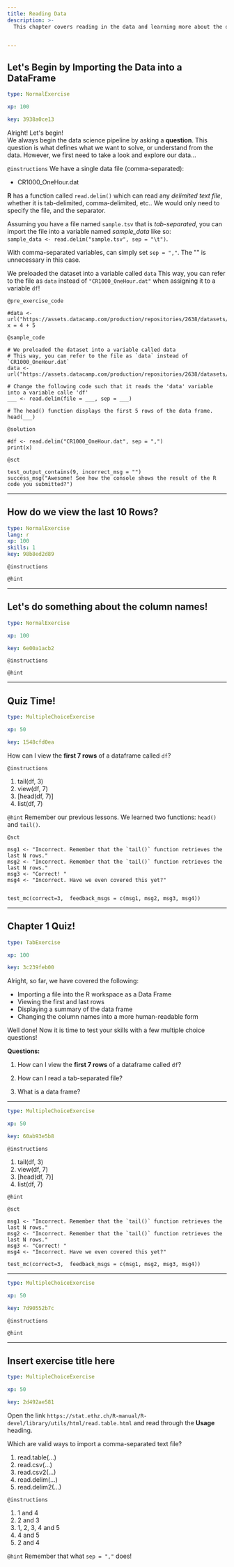 ```yaml
---
title: Reading Data
description: >-
  This chapter covers reading in the data and learning more about the data frame that contains it.


---
```

## Let's Begin by Importing the Data into a DataFrame

```yaml
type: NormalExercise

xp: 100

key: 3938a0ce13
```

Alright! Let's begin!  
We always begin the data science pipeline by asking a **question**. This question is what defines what we want to solve, or understand from the data. However, we first need to take a look and explore our data...

`@instructions`
We have a single data file (comma-separated): 
- CR1000_OneHour.dat

**R** has a function called `read.delim()` which can read any *delimited text file*, whether it is tab-delimited, comma-delimited, etc.. We would only need to specify the file, and the separator.

Assuming you have a file named `sample.tsv` that is *tab-separated*, you can import the file into a variable named *sample_data* like so:    
``sample_data <- read.delim("sample.tsv", sep = "\t")``.

With comma-separated variables, can simply set `sep = ","`. The "\" is unnecessary in this case.

We preloaded the dataset into a variable called `data`
This way, you can refer to the file as `data` instead of `"CR1000_OneHour.dat"` when assigning it to a variable `df`!


`@pre_exercise_code`
```{r}
#data <- url("https://assets.datacamp.com/production/repositories/2638/datasets/e73949a03c41fd2cbe1de7691ff7adfc624bd22b/CR1000_OneHour.dat")
x = 4 + 5
```
`@sample_code`
```{r}
# We preloaded the dataset into a variable called data
# This way, you can refer to the file as `data` instead of `CR1000_OneHour.dat`
data <- url("https://assets.datacamp.com/production/repositories/2638/datasets/e73949a03c41fd2cbe1de7691ff7adfc624bd22b/CR1000_OneHour.dat")

# Change the following code such that it reads the 'data' variable into a variable calle 'df'
___ <- read.delim(file = ___, sep = ___)

# The head() function displays the first 5 rows of the data frame.
head(___)
```
`@solution`
```{r}
#df <- read.delim("CR1000_OneHour.dat", sep = ",")
print(x)
```
`@sct`
```{r}
test_output_contains(9, incorrect_msg = "")
success_msg("Awesome! See how the console shows the result of the R code you submitted?")
```





---
## How do we view the last 10 Rows?

```yaml
type: NormalExercise
lang: r
xp: 100
skills: 1
key: 98b8ed2d89
```



`@instructions`


`@hint`











---
## Let's do something about the column names!

```yaml
type: NormalExercise

xp: 100

key: 6e00a1acb2
```



`@instructions`


`@hint`











---
## Quiz Time!

```yaml
type: MultipleChoiceExercise

xp: 50

key: 1548cfd0ea
```

How can I view the **first 7 rows** of a dataframe called `df`?

`@instructions`
1. tail(df, 3)
2. view(df, 7)
3. [head(df, 7)]
4. list(df, 7)

`@hint`
Remember our previous lessons. We learned two functions: `head()` and `tail()`.




`@sct`
```{r}
msg1 <- "Incorrect. Remember that the `tail()` function retrieves the last N rows."
msg2 <- "Incorrect. Remember that the `tail()` function retrieves the last N rows."
msg3 <- "Correct! "
msg4 <- "Incorrect. Have we even covered this yet?"


test_mc(correct=3,  feedback_msgs = c(msg1, msg2, msg3, msg4))
```





---
## Chapter 1 Quiz!

```yaml
type: TabExercise

xp: 100

key: 3c239feb00
```

Alright, so far, we have covered the following:

- Importing a file into the R workspace as a Data Frame
- Viewing the first and last rows
- Displaying a summary of the data frame
- Changing the column names into a more human-readable form

Well done! Now it is time to test your skills with a few multiple choice questions!

**Questions:**
1. How can I view the **first 7 rows** of a dataframe called `df`?
2. How can I read a tab-separated file?

3. What is a data frame?











***



```yaml
type: MultipleChoiceExercise

xp: 50

key: 60ab93e5b8
```



`@instructions`
1. tail(df, 3)
2. view(df, 7)
3. [head(df, 7)]
4. list(df, 7)

`@hint`





`@sct`
```{undefined}
msg1 <- "Incorrect. Remember that the `tail()` function retrieves the last N rows."
msg2 <- "Incorrect. Remember that the `tail()` function retrieves the last N rows."
msg3 <- "Correct! "
msg4 <- "Incorrect. Have we even covered this yet?"

test_mc(correct=3,  feedback_msgs = c(msg1, msg2, msg3, msg4))
```






***



```yaml
type: MultipleChoiceExercise

xp: 50

key: 7d90552b7c
```



`@instructions`


`@hint`












---
## Insert exercise title here

```yaml
type: MultipleChoiceExercise

xp: 50

key: 2d492ae581
```

Open the link `https://stat.ethz.ch/R-manual/R-devel/library/utils/html/read.table.html` and read through the **Usage** heading.

Which are valid ways to import a comma-separated text file?
1. read.table(...)
2. read.csv(...)
3. read.csv2(...)
4. read.delim(...)
5. read.delim2(...)

`@instructions`
1. 1 and 4
2. 2 and 3
3. 1, 2, 3, 4 and 5
4. 4 and 5
5. 2 and 4

`@hint`
Remember that what `sep = ","` does!








